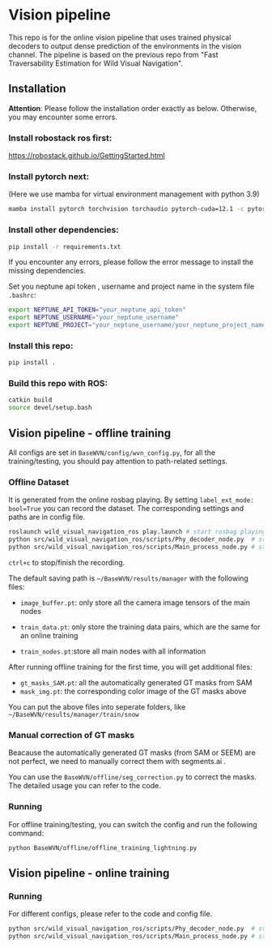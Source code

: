# Vision pipeline
This repo is for the online vision pipeline that uses trained physical decoders to output dense prediction of the environments in the vision channel. The pipeline is based on the previous repo from "Fast Traversability Estimation for Wild Visual Navigation".

## Installation
**Attention**: Please follow the installation order exactly as below. Otherwise, you may encounter some errors.
### Install robostack ros first:
https://robostack.github.io/GettingStarted.html

### Install pytorch next:
(Here we use mamba for virtual environment management with python 3.9)
```bash
mamba install pytorch torchvision torchaudio pytorch-cuda=12.1 -c pytorch -c nvidia
```
### Install other dependencies:
```bash
pip install -r requirements.txt
```
If you encounter any errors, please follow the error message to install the missing dependencies.

Set you neptune api token , username and project name in the system file `.bashrc`:
```bash
export NEPTUNE_API_TOKEN="your_neptune_api_token"
export NEPTUNE_USERNAME="your_neptune_username"
export NEPTUNE_PROJECT="your_neptune_username/your_neptune_project_name"
```

### Install this repo:
```bash
pip install .
```

### Build this repo with ROS:
```bash
catkin build
source devel/setup.bash
```

## Vision pipeline - offline training
All configs are set in `BaseWVN/config/wvn_config.py`, for all the training/testing, you should pay attention to path-related settings.
### Offline Dataset
It is generated from the online rosbag playing. By setting `label_ext_mode: bool=True` you can record the dataset. The corresponding settings and paths are in config file.
```bash
roslaunch wild_visual_navigation_ros play.launch # start rosbag playing
python src/wild_visual_navigation_ros/scripts/Phy_decoder_node.py  # start phy decoders
python src/wild_visual_navigation_ros/scripts/Main_process_node.py # start main process
```
`ctrl+c` to stop/finish the recording.

The default saving path is `~/BaseWVN/results/manager` with the following files:

- `image_buffer.pt`: only store all the camera image tensors of the main nodes

- `train_data.pt`: only store the training data pairs, which are the same for an online training

- `train_nodes.pt`:store all main nodes with all information

After running offline training for the first time, you will get additional files:

- `gt_masks_SAM.pt`: all the automatically generated GT masks from SAM
- `mask_img.pt`: the corresponding color image of the GT masks above
  
You can put the above files into seperate folders, like `~/BaseWVN/results/manager/train/snow`

### Manual correction of GT masks
Beacause the automatically generated GT masks (from SAM or SEEM) are not perfect, we need to manually correct them with segments.ai . 

You can use the `BaseWVN/offline/seg_correction.py` to correct the masks. The detailed usage you can refer to the code.
### Running
For offline training/testing, you can switch the config and run the following command:
```bash
python BaseWVN/offline/offline_training_lightning.py
```

## Vision pipeline - online training

### Running
For different configs, please refer to the code and config file.
```bash
python src/wild_visual_navigation_ros/scripts/Phy_decoder_node.py  # start phy decoders
python src/wild_visual_navigation_ros/scripts/Main_process_node.py # start main process
```


